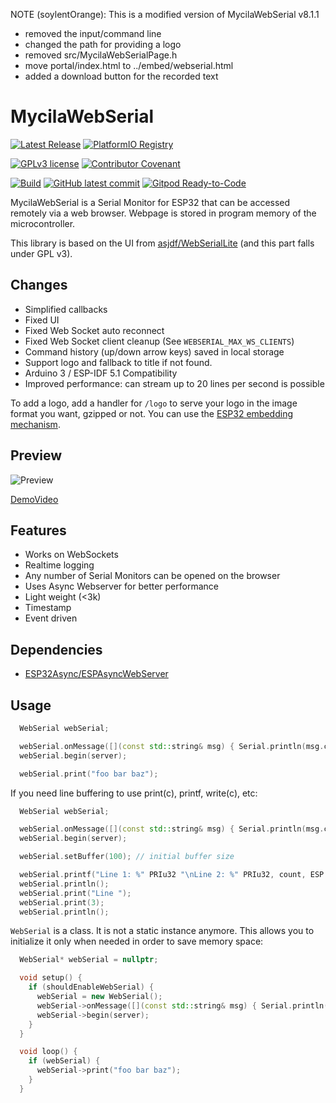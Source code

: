 NOTE (soylentOrange): 
This is a modified version of MycilaWebSerial v8.1.1
* removed the input/command line
* changed the path for providing a logo
* removed src/MycilaWebSerialPage.h
* move portal/index.html to ../embed/webserial.html
* added a download button for the recorded text

# MycilaWebSerial

[![Latest Release](https://img.shields.io/github/release/mathieucarbou/MycilaWebSerial.svg)](https://GitHub.com/mathieucarbou/MycilaWebSerial/releases/)
[![PlatformIO Registry](https://badges.registry.platformio.org/packages/mathieucarbou/library/MycilaWebSerial.svg)](https://registry.platformio.org/libraries/mathieucarbou/MycilaWebSerial)

[![GPLv3 license](https://img.shields.io/badge/License-GPLv3-blue.svg)](https://www.gnu.org/licenses/gpl-3.0.txt)
[![Contributor Covenant](https://img.shields.io/badge/Contributor%20Covenant-2.1-4baaaa.svg)](code_of_conduct.md)

[![Build](https://github.com/mathieucarbou/MycilaWebSerial/actions/workflows/ci.yml/badge.svg)](https://github.com/mathieucarbou/MycilaWebSerial/actions/workflows/ci.yml)
[![GitHub latest commit](https://badgen.net/github/last-commit/mathieucarbou/MycilaWebSerial)](https://GitHub.com/mathieucarbou/MycilaWebSerial/commit/)
[![Gitpod Ready-to-Code](https://img.shields.io/badge/Gitpod-Ready--to--Code-blue?logo=gitpod)](https://gitpod.io/#https://github.com/mathieucarbou/MycilaWebSerial)

MycilaWebSerial is a Serial Monitor for ESP32 that can be accessed remotely via a web browser. Webpage is stored in program memory of the microcontroller.

This library is based on the UI from [asjdf/WebSerialLite](https://github.com/asjdf/WebSerialLite) (and this part falls under GPL v3).

## Changes

- Simplified callbacks
- Fixed UI
- Fixed Web Socket auto reconnect
- Fixed Web Socket client cleanup (See `WEBSERIAL_MAX_WS_CLIENTS`)
- Command history (up/down arrow keys) saved in local storage
- Support logo and fallback to title if not found.
- Arduino 3 / ESP-IDF 5.1 Compatibility
- Improved performance: can stream up to 20 lines per second is possible

To add a logo, add a handler for `/logo` to serve your logo in the image format you want, gzipped or not.
You can use the [ESP32 embedding mechanism](https://docs.platformio.org/en/latest/platforms/espressif32.html).

## Preview

![Preview](https://s2.loli.net/2022/08/27/U9mnFjI7frNGltO.png)

[DemoVideo](https://www.bilibili.com/video/BV1Jt4y1E7kj)

## Features

- Works on WebSockets
- Realtime logging
- Any number of Serial Monitors can be opened on the browser
- Uses Async Webserver for better performance
- Light weight (<3k)
- Timestamp
- Event driven

## Dependencies

- [ESP32Async/ESPAsyncWebServer](https://github.com/ESP32Async/ESPAsyncWebServer)

## Usage

```c++
  WebSerial webSerial;

  webSerial.onMessage([](const std::string& msg) { Serial.println(msg.c_str()); });
  webSerial.begin(server);

  webSerial.print("foo bar baz");
```

If you need line buffering to use print(c), printf, write(c), etc:

```c++
  WebSerial webSerial;

  webSerial.onMessage([](const std::string& msg) { Serial.println(msg.c_str()); });
  webSerial.begin(server);

  webSerial.setBuffer(100); // initial buffer size

  webSerial.printf("Line 1: %" PRIu32 "\nLine 2: %" PRIu32, count, ESP.getFreeHeap());
  webSerial.println();
  webSerial.print("Line ");
  webSerial.print(3);
  webSerial.println();
```

`WebSerial` is a class. It is not a static instance anymore.
This allows you to initialize it only when needed in order to save memory space:

```c++
  WebSerial* webSerial = nullptr;

  void setup() {
    if (shouldEnableWebSerial) {
      webSerial = new WebSerial();
      webSerial->onMessage([](const std::string& msg) { Serial.println(msg.c_str()); });
      webSerial->begin(server);
    }
  }

  void loop() {
    if (webSerial) {
      webSerial->print("foo bar baz");
    }
  }
```
